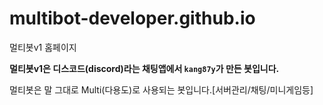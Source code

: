 # multibot-developer.github.io
멀티봇v1 홈페이지


**멀티봇v1은 디스코드(discord)라는 채팅앱에서 ``kang87y``가 만든 봇입니다.**

멀티봇은 말 그대로 Multi(다용도)로 사용되는 봇입니다.[서버관리/채팅/미니게임등]
